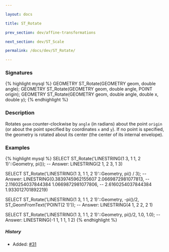 ```yaml
---

layout: docs

title: ST_Rotate

prev_section: dev/affine-transformations

next_section: dev/ST_Scale

permalink: /docs/dev/ST_Rotate/

---
```


### Signatures

{% highlight mysql %}
GEOMETRY ST_Rotate(GEOMETRY geom, double angle);
GEOMETRY ST_Rotate(GEOMETRY geom, double angle, POINT origin);
GEOMETRY ST_Rotate(GEOMETRY geom, double angle, double x, double y);
{% endhighlight %}

### Description

Rotates `geom` counter-clockwise by `angle` (in radians) about the point
`origin` (or about the point specified by coordinates `x` and `y`).  If no
point is specified, the geometry is rotated about its center (the center of its
internal envelope).

### Examples

{% highlight mysql %}
SELECT ST_Rotate('LINESTRING(1 3, 1 1, 2 1)'::Geometry, pi());
-- Answer:    LINESTRING(2 1, 2 3, 1 3)

SELECT ST_Rotate('LINESTRING(1 3, 1 1, 2 1)'::Geometry, pi() / 3);
-- Answer: LINESTRING(0.3839745962155607 2.0669872981077813,
--                    2.1160254037844384 1.0669872981077806,
--                    2.6160254037844384 1.933012701892219)

SELECT ST_Rotate('LINESTRING(1 3, 1 1, 2 1)'::Geometry, -pi()/2, ST_GeomFromText('POINT(2 1)'));
-- Answer:    LINESTRING(4 1, 2 2, 2 1)

SELECT ST_Rotate('LINESTRING(1 3, 1 1, 2 1)'::Geometry, pi()/2, 1.0, 1.0);
-- Answer:    LINESTRING(-1 1, 1 1, 1 2)
{% endhighlight %}

##### History

* Added: [#31](https://github.com/irstv/H2GIS/pull/31)

